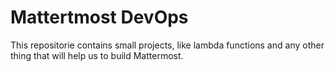 # Mattertmost DevOps

This repositorie contains small projects, like lambda functions and any other thing that will help us to build Mattermost.

